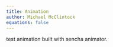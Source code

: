 ```yaml
---
title: Animation
author: Michael McClintock
equations: false
---
```


test animation built with sencha animator.

<div class="animation-size" data-sencha-anim-url="/static/test_animation/"></div>
<script type="text/javascript" src="/static/test_animation/embed/senchaAnimatorEmbed.js"></script>
